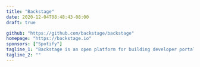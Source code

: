 ```yaml
---
title: "Backstage"
date: 2020-12-04T08:48:43-08:00
draft: true

github: "https://github.com/backstage/backstage"
homepage: "https://backstage.io"
sponsors: ["Spotify"]
tagline_1: "Backstage is an open platform for building developer portals"
tagline_2: ""
---
```


